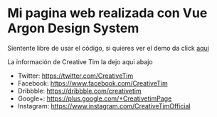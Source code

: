 <h1 > Mi pagina web realizada con Vue Argon Design System</h1>

<p> Sientente libre de usar el código, si quieres ver el demo da click <a href="http://mi-pagina-demo.s3-website.us-east-2.amazonaws.com/"> aqui<a> <p>
<p>La información de Creative Tim la dejo aqui abajo</p>
<ul>
  <li>Twitter: <a href="https://twitter.com/CreativeTim">https://twitter.com/CreativeTim</a></li>
  <li>Facebook: <a href="https://www.facebook.com/CreativeTim">https://www.facebook.com/CreativeTim</a></li>
  <li>Dribbble: <a href="https://dribbble.com/creativetim">https://dribbble.com/creativetim</a></li>
  <li>Google+: <a href="https://plus.google.com/+CreativetimPage">https://plus.google.com/+CreativetimPage</a></li>
  <li>Instagram: <a href="https://www.instagram.com/CreativeTimOfficial">https://www.instagram.com/CreativeTimOfficial</a></li>
</ul>
